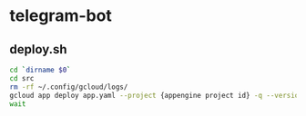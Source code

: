 # telegram-bot

## deploy.sh

```deploy.sh
cd `dirname $0`
cd src
rm -rf ~/.config/gcloud/logs/
gcloud app deploy app.yaml --project {appengine project id} -q --version version1
wait
```
